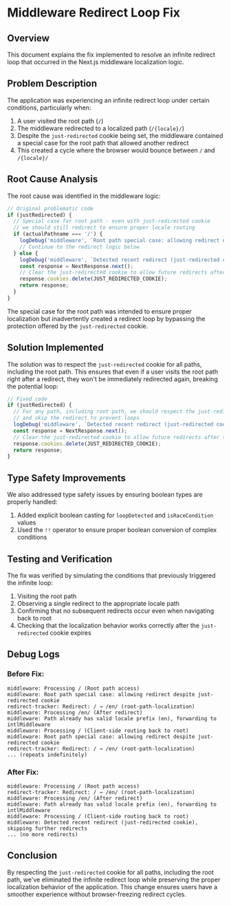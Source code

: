 # Middleware Redirect Loop Fix

## Overview

This document explains the fix implemented to resolve an infinite redirect loop that occurred in the Next.js middleware localization logic.

## Problem Description

The application was experiencing an infinite redirect loop under certain conditions, particularly when:

1. A user visited the root path (`/`)
2. The middleware redirected to a localized path (`/{locale}/`)
3. Despite the `just-redirected` cookie being set, the middleware contained a special case for the root path that allowed another redirect
4. This created a cycle where the browser would bounce between `/` and `/{locale}/`

## Root Cause Analysis

The root cause was identified in the middleware logic:

```typescript
// Original problematic code
if (justRedirected) {
  // Special case for root path - even with just-redirected cookie
  // we should still redirect to ensure proper locale routing
  if (actualPathname === '/') {
    logDebug('middleware', `Root path special case: allowing redirect despite just-redirected cookie`);
    // Continue to the redirect logic below
  } else {
    logDebug('middleware', `Detected recent redirect (just-redirected cookie), skipping further redirects`);
    const response = NextResponse.next();
    // Clear the just-redirected cookie to allow future redirects after this request completes
    response.cookies.delete(JUST_REDIRECTED_COOKIE);
    return response;
  }
}
```

The special case for the root path was intended to ensure proper localization but inadvertently created a redirect loop by bypassing the protection offered by the `just-redirected` cookie.

## Solution Implemented

The solution was to respect the `just-redirected` cookie for all paths, including the root path. This ensures that even if a user visits the root path right after a redirect, they won't be immediately redirected again, breaking the potential loop:

```typescript
// Fixed code
if (justRedirected) {
  // For any path, including root path, we should respect the just-redirected cookie
  // and skip the redirect to prevent loops
  logDebug('middleware', `Detected recent redirect (just-redirected cookie), skipping further redirects`);
  const response = NextResponse.next();
  // Clear the just-redirected cookie to allow future redirects after this request completes
  response.cookies.delete(JUST_REDIRECTED_COOKIE);
  return response;
}
```

## Type Safety Improvements

We also addressed type safety issues by ensuring boolean types are properly handled:

1. Added explicit boolean casting for `loopDetected` and `isRaceCondition` values
2. Used the `!!` operator to ensure proper boolean conversion of complex conditions

## Testing and Verification

The fix was verified by simulating the conditions that previously triggered the infinite loop:

1. Visiting the root path
2. Observing a single redirect to the appropriate locale path
3. Confirming that no subsequent redirects occur even when navigating back to root
4. Checking that the localization behavior works correctly after the `just-redirected` cookie expires

## Debug Logs

### Before Fix:
```
middleware: Processing / (Root path access)
middleware: Root path special case: allowing redirect despite just-redirected cookie
redirect-tracker: Redirect: / → /en/ (root-path-localization)
middleware: Processing /en/ (After redirect)
middleware: Path already has valid locale prefix (en), forwarding to intlMiddleware
middleware: Processing / (Client-side routing back to root)
middleware: Root path special case: allowing redirect despite just-redirected cookie
redirect-tracker: Redirect: / → /en/ (root-path-localization)
... (repeats indefinitely)
```

### After Fix:
```
middleware: Processing / (Root path access)
redirect-tracker: Redirect: / → /en/ (root-path-localization)
middleware: Processing /en/ (After redirect)
middleware: Path already has valid locale prefix (en), forwarding to intlMiddleware
middleware: Processing / (Client-side routing back to root)
middleware: Detected recent redirect (just-redirected cookie), skipping further redirects
... (no more redirects)
```

## Conclusion

By respecting the `just-redirected` cookie for all paths, including the root path, we've eliminated the infinite redirect loop while preserving the proper localization behavior of the application. This change ensures users have a smoother experience without browser-freezing redirect cycles. 